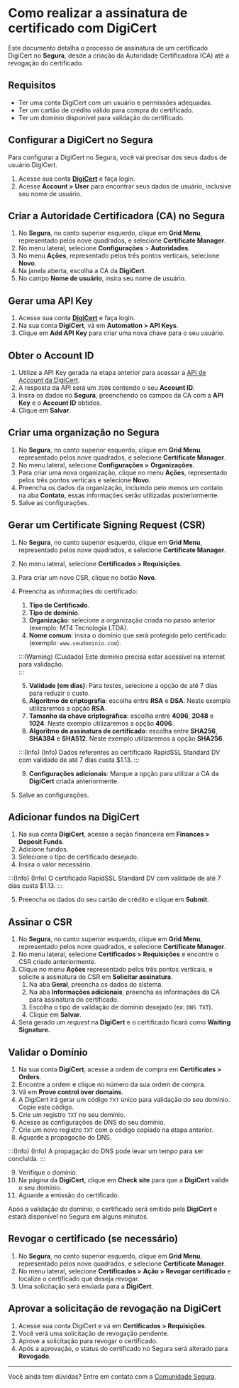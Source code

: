 # Como realizar a assinatura de certificado com DigiCert

Este documento detalha o processo de assinatura de um certificado DigiCert no **Segura**, desde a criação da Autoridade Certificadora (CA) até a revogação do certificado.

## Requisitos

* Ter uma conta DigiCert com um usuário e permissões adequadas.  
* Ter um cartão de crédito válido para compra do certificado.  
* Ter um domínio disponível para validação do certificado.

## Configurar a DigiCert no Segura

Para configurar a DigiCert no Segura, você vai precisar dos seus dados de usuário DigiCert.

1. Acesse sua conta [**DigiCert**](https://www.digicert.com/) e faça login.  
2. Acesse  **Account \> User** para encontrar seus dados de usuário, inclusive seu nome de usuário.

## Criar a Autoridade Certificadora (CA) no Segura

1. No **Segura**, no canto superior esquerdo, clique em **Grid Menu**, representado pelos nove quadrados, e selecione **Certificate Manager**.  
2. No menu lateral, selecione **Configurações** \> **Autoridades**.  
3. No menu **Ações**, representado pelos três pontos verticais, selecione **Novo**.  
4. Na janela aberta, escolha a CA da **DigiCert**.  
5. No campo **Nome de usuário**, insira seu nome de usuário.

## Gerar uma API Key

1. Acesse sua conta [**DigiCert**](https://www.digicert.com/) e faça login.  
2. Na sua conta **DigiCert**, vá em **Automation \> API Keys**.  
3. Clique em **Add API Key** para criar uma nova chave para o seu usuário.

## Obter o Account ID

1. Utilize a API Key gerada na etapa anterior para acessar a [API de Account da DigiCert](https://dev.digicert.com/en/certcentral-apis/services-api.html).  
2. A resposta da API será um `JSON` contendo o seu **Account ID**.  
3. Insira os dados no **Segura**, preenchendo os campos da CA com a **API Key** e o **Account ID** obtidos.   
4. Clique em **Salvar**.

## Criar uma organização no Segura

1. No **Segura**, no canto superior esquerdo, clique em **Grid Menu**, representado pelos nove quadrados, e selecione **Certificate Manager**.   
2. No menu lateral, selecione **Configurações \>** **Organizações**.  
3. Para criar uma nova organização, clique no menu **Ações**, representado pelos três pontos verticais e selecione **Novo**.  
4. Preencha os dados da organização, incluindo pelo menos um contato na aba **Contato**, essas informações serão utilizadas posteriormente.   
5. Salve as configurações.

## Gerar um Certificate Signing Request (CSR)

1. No **Segura**, no canto superior esquerdo, clique em **Grid Menu**, representado pelos nove quadrados, e selecione **Certificate Manager**.   
2. No menu lateral, selecione **Certificados > Requisições**.  
3. Para criar um novo CSR, clique no botão **Novo**.  
4. Preencha as informações do certificado:  
   1. **Tipo do Certificado**.  
   2. **Tipo de domínio**.  
   3. **Organização**: selecione a organização criada no passo anterior (exemplo: MT4 Tecnologia LTDA).  
   4. **Nome comum**: insira o domínio que será protegido pelo certificado (exemplo: `www.seudominio.com`).  

    :::(Warning) (Cuidado)
    Este domínio precisa estar acessível na internet para validação.  
    :::

   5. **Validade (em dias)**: Para testes, selecione a opção de até 7 dias para reduzir o custo.  
   6. **Algoritmo de criptografia**: escolha entre **RSA** e **DSA**. Neste exemplo utilizaremos a opção **RSA**.  
   7. **Tamanho da chave criptográfica**: escolha entre **4096**, **2048** e **1024**.  Neste exemplo utilizaremos a opção **4096**.   
   8. **Algoritmo de assinatura de certificado**: escolha entre **SHA256**, **SHA384** e **SHA512**. Neste exemplo utilizaremos a opção **SHA256**. 

    :::(Info) (Info)
    Dados referentes ao certificado RapidSSL Standard DV com validade de até 7 dias custa $1.13.
    :::

    9. **Configurações adicionais**: Marque a opção para utilizar a CA da **DigiCert** criada anteriormente.  
5. Salve as configurações.

## Adicionar fundos na DigiCert

1. Na sua conta **DigiCert**, acesse a seção financeira em **Finances > Deposit Funds**. 
2. Adicione fundos.  
3. Selecione o tipo de certificado desejado.  
4. Insira o valor necessário.  

:::(Info) (Info)
 O certificado RapidSSL Standard DV com validade de até 7 dias custa $1.13. 
:::

5. Preencha os dados do seu cartão de crédito e clique em **Submit**.

## Assinar o CSR

1. No **Segura**, no canto superior esquerdo, clique em **Grid Menu**, representado pelos nove quadrados, e selecione **Certificate Manager**.   
2. No menu lateral, selecione **Certificados > Requisições** e encontre o CSR criado anteriormente.  
3. Clique no menu **Ações** representado pelos três pontos verticais, e solicite a assinatura do CSR em **Solicitar assinatura**.  
   1. Na aba **Geral**, preencha os dados do sistema.  
   2. Na aba **Informações adicionais**, preencha as informações da CA para assinatura do certificado.  
   3. Escolha o tipo de validação de domínio desejado (ex: `DNS TXT`).  
   4. Clique em **Salvar**.  
4. Será gerado um *request* na **DigiCert** e o certificado ficará como **Waiting Signature.**

## Validar o Domínio

1. Na sua conta **DigiCert**, acesse a ordem de compra em **Certificates > Orders**.  
2. Encontre a ordem e clique no número da sua ordem de compra.  
3. Vá em **Prove control over domains**.  
4. A DigiCert irá gerar um código `TXT` único para validação do seu domínio. Copie este código.  
5. Crie um registro `TXT` no seu domínio.  
6. Acesse as configurações de DNS do seu domínio.  
7. Crie um novo registro `TXT` com o código copiado na etapa anterior.  
8. Aguarde a propagação do DNS.

:::(Info) (Info)
A propagação do DNS pode levar um tempo para ser concluída.
:::

9. Verifique o domínio.  
10. Na página da **DigiCert**, clique em **Check site** para que a **DigiCert** valide o seu domínio.  
11. Aguarde a emissão do certificado.

Após a validação do domínio, o certificado será emitido pela **DigiCert** e estará disponível no Segura em alguns minutos.

## Revogar o certificado (se necessário)

1. No **Segura**, no canto superior esquerdo, clique em **Grid Menu**, representado pelos nove quadrados, e selecione **Certificate Manager**.  
2. No menu lateral, selecione **Certificados > Ação > Revogar certificado** e localize o certificado que deseja revogar.  
3. Uma solicitação será enviada para a **DigiCert**.

## Aprovar a solicitação de revogação na DigiCert

1. Acesse sua conta DigiCert e vá em **Certificados \> Requisições**.  
2. Você verá uma solicitação de revogação pendente.  
3. Aprove a solicitação para revogar o certificado.  
4. Após a aprovação, o status do certificado no Segura será alterado para **Revogado**.

---

Você ainda tem dúvidas? Entre em contato com a [Comunidade Segura](https://community.Segura.io/).